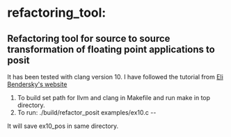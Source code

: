 # refactoring_tool:

## Refactoring tool for source to source transformation of floating point applications to posit

It has been tested with clang version 10.
I have followed the tutorial from [Eli Bendersky's website](https://eli.thegreenplace.net/2014/07/29/ast-matchers-and-clang-refactoring-tools)

1. To build set path for llvm and clang in Makefile and run make in top directory.
2. To run:
    ./build/refactor_posit examples/ex10.c --
 
It will save ex10_pos in same directory.

